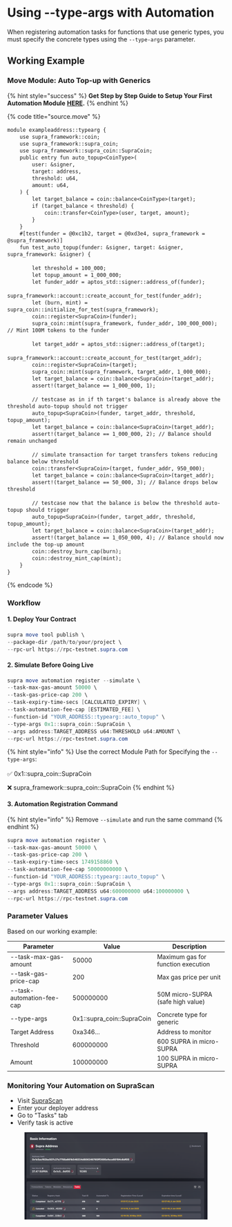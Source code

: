 # Using --type-args with Automation

When registering automation tasks for functions that use generic types, you must specify the concrete types using the `--type-args` parameter.

## Working Example

### Move Module: Auto Top-up with Generics

{% hint style="success" %}
**Get Step by Step Guide to Setup Your First Automation Module** [**HERE**](your-first-automation-task/)**.**&#x20;
{% endhint %}

{% code title="source.move" %}
```
module exampleaddress::typearg {
    use supra_framework::coin;
    use supra_framework::supra_coin;
    use supra_framework::supra_coin::SupraCoin;
    public entry fun auto_topup<CoinType>(
        user: &signer,
        target: address,
        threshold: u64,
        amount: u64,
    ) {
        let target_balance = coin::balance<CoinType>(target);
        if (target_balance < threshold) {
            coin::transfer<CoinType>(user, target, amount);
        }
    }
    #[test(funder = @0xc1b2, target = @0xd3e4, supra_framework = @supra_framework)]
    fun test_auto_topup(funder: &signer, target: &signer, supra_framework: &signer) {
    
        let threshold = 100_000;
        let topup_amount = 1_000_000;
        let funder_addr = aptos_std::signer::address_of(funder);
        supra_framework::account::create_account_for_test(funder_addr);
        let (burn, mint) = supra_coin::initialize_for_test(supra_framework);
        coin::register<SupraCoin>(funder);
        supra_coin::mint(supra_framework, funder_addr, 100_000_000); // Mint 100M tokens to the funder

        let target_addr = aptos_std::signer::address_of(target);
        supra_framework::account::create_account_for_test(target_addr);
        coin::register<SupraCoin>(target);
        supra_coin::mint(supra_framework, target_addr, 1_000_000); 
        let target_balance = coin::balance<SupraCoin>(target_addr);
        assert!(target_balance == 1_000_000, 1);

        // testcase as in if th target's balance is already above the threshold auto-topup should not trigger
        auto_topup<SupraCoin>(funder, target_addr, threshold, topup_amount);
        let target_balance = coin::balance<SupraCoin>(target_addr);
        assert!(target_balance == 1_000_000, 2); // Balance should remain unchanged

        // simulate transaction for target transfers tokens reducing balance below threshold
        coin::transfer<SupraCoin>(target, funder_addr, 950_000);
        let target_balance = coin::balance<SupraCoin>(target_addr);
        assert!(target_balance == 50_000, 3); // Balance drops below threshold

        // testcase now that the balance is below the threshold auto-topup should trigger
        auto_topup<SupraCoin>(funder, target_addr, threshold, topup_amount);
        let target_balance = coin::balance<SupraCoin>(target_addr);
        assert!(target_balance == 1_050_000, 4); // Balance should now include the top-up amount
        coin::destroy_burn_cap(burn);
        coin::destroy_mint_cap(mint);
    }
}
```
{% endcode %}

### &#x20;Workflow

#### 1. Deploy Your Contract

```powershell
supra move tool publish \
--package-dir /path/to/your/project \
--rpc-url https://rpc-testnet.supra.com
```

#### &#x20;2. Simulate Before Going Live

```powershell
supra move automation register --simulate \
--task-max-gas-amount 50000 \
--task-gas-price-cap 200 \
--task-expiry-time-secs [CALCULATED_EXPIRY] \
--task-automation-fee-cap [ESTIMATED_FEE] \
--function-id "YOUR_ADDRESS::typearg::auto_topup" \
--type-args 0x1::supra_coin::SupraCoin \
--args address:TARGET_ADDRESS u64:THRESHOLD u64:AMOUNT \
--rpc-url https://rpc-testnet.supra.com
```

{% hint style="info" %}
Use the correct Module Path for Specifying the `--type-args`:\
\
✅ 0x1::supra\_coin::SupraCoin

❌ supra\_framework::supra\_coin::SupraCoin
{% endhint %}

#### 3. Automation Registration Command

{% hint style="info" %}
Remove `--simulate` and run the same command
{% endhint %}

```powershell
supra move automation register \
--task-max-gas-amount 50000 \
--task-gas-price-cap 200 \
--task-expiry-time-secs 1749158860 \
--task-automation-fee-cap 50000000000 \
--function-id "YOUR_ADDRESS::typearg::auto_topup" \
--type-args 0x1::supra_coin::SupraCoin \
--args address:TARGET_ADDRESS u64:600000000 u64:100000000 \
--rpc-url https://rpc-testnet.supra.com
```

### Parameter Values

Based on our working example:

| Parameter                 | Value                       | Description                        |
| ------------------------- | --------------------------- | ---------------------------------- |
| --task-max-gas-amount     | 50000                       | Maximum gas for function execution |
| --task-gas-price-cap      | 200                         | Max gas price per unit             |
| --task-automation-fee-cap | 500000000                   | 50M micro-SUPRA (safe high value)  |
| --type-args               | 0x1::supra\_coin::SupraCoin | Concrete type for generic          |
| Target Address            | 0xa346...                   | Address to monitor                 |
| Threshold                 | 600000000                   | 600 SUPRA in micro-SUPRA           |
| Amount                    | 100000000                   | 100 SUPRA in micro-SUPRA           |

### Monitoring Your Automation on SupraScan

* Visit [SupraScan](https://testnet.suprascan.io/)
* Enter your deployer address
* Go to "Tasks" tab
* Verify task is active

<figure><img src=".gitbook/assets/image (2).png" alt=""><figcaption></figcaption></figure>

